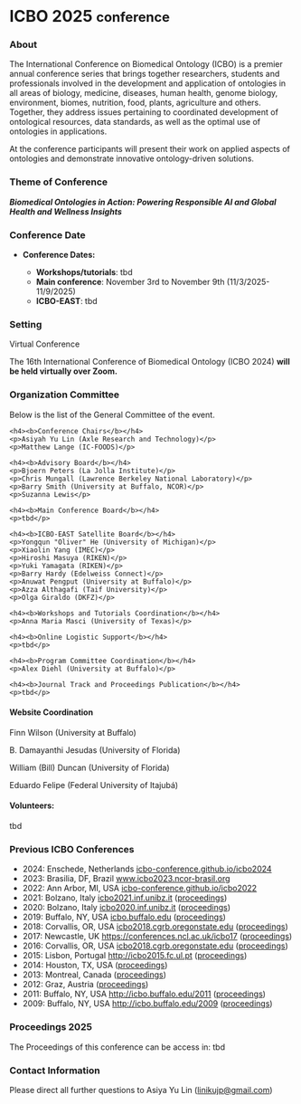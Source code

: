 <br>
<h1> ICBO 2025 <small>conference</small></h1>

### About 

The International Conference on Biomedical Ontology (ICBO) is a premier annual conference series that brings together researchers, students and professionals involved in the development and application of ontologies in all areas of biology, medicine, diseases, human health, genome biology, environment, biomes, nutrition, food, plants, agriculture and others. Together, they address issues pertaining to coordinated development of ontological resources, data standards, as well as the optimal use of ontologies in applications.

At the conference participants will present their work on applied aspects of ontologies and demonstrate innovative ontology-driven solutions.

### Theme of Conference 

<i> <b> Biomedical Ontologies in Action: Powering Responsible AI and Global Health and Wellness Insights </b> </i>

### Conference Date 

  <ul>
    <li><b>Conference Dates:</b></li>  
    <ul>
        <li><b>Workshops/tutorials</b>: tbd </li>
        <li><b>Main conference</b>: November 3rd to November 9th (11/3/2025-11/9/2025)</li>
        <li><b>ICBO-EAST</b>: tbd</li>
    </ul>
</ul>

### Setting

Virtual Conference

The 16th International Conference of Biomedical Ontology (ICBO 2024) <b>will be held virtually over Zoom.</b>

### Organization Committee

<p>Below is the list of the General Committee of the event. </p>
  
    <h4><b>Conference Chairs</b></h4>
    <p>Asiyah Yu Lin (Axle Research and Technology)</p>
    <p>Matthew Lange (IC-FOODS)</p>

    <h4><b>Advisory Board</b></h4>
    <p>Bjoern Peters (La Jolla Institute)</p>
    <p>Chris Mungall (Lawrence Berkeley National Laboratory)</p>
    <p>Barry Smith (University at Buffalo, NCOR)</p>
    <p>Suzanna Lewis</p>

    <h4><b>Main Conference Board</b></h4>
    <p>tbd</p>

    <h4><b>ICBO-EAST Satellite Board</b></h4>
    <p>Yongqun "Oliver" He (University of Michigan)</p>
    <p>Xiaolin Yang (IMEC)</p>
    <p>Hiroshi Masuya (RIKEN)</p>
    <p>Yuki Yamagata (RIKEN)</p>
    <p>Barry Hardy (Edelweiss Connect)</p>
    <p>Anuwat Pengput (University at Buffalo)</p>
    <p>Azza Althagafi (Taif University)</p>
    <p>Olga Giraldo (DKFZ)</p>

    <h4><b>Workshops and Tutorials Coordination</b></h4>
    <p>Anna Maria Masci (University of Texas)</p>

    <h4><b>Online Logistic Support</b></h4>
    <p>tbd</p>

    <h4><b>Program Committee Coordination</b></h4>
    <p>Alex Diehl (University at Buffalo)</p>

    <h4><b>Journal Track and Proceedings Publication</b></h4>
    <p>tbd</p>

  <h4><b>Website Coordination </b></h4>
  <p>Finn Wilson (University at Buffalo)</p>
  <p>B. Damayanthi Jesudas (University of Florida)</p>
  <p>William (Bill) Duncan (University of Florida)</p>
  <p>Eduardo Felipe (Federal University of Itajubá)</p>

  <h4><b>Volunteers:</b></h4>
  <p>tbd</p> 

### Previous ICBO Conferences

<ul>
    <li>2024: Enschede, Netherlands <a 
            href="https://icbo-conference.github.io/icbo2024/">icbo-conference.github.io/icbo2024</a></li>
    <li>2023: Brasilia, DF, Brazil 
    <a href="https://www.icbo2023.ncor-brasil.org/index.html">www.icbo2023.ncor-brasil.org</a>
    </li>
    <li>2022: Ann Arbor, MI, USA <a
            href="https://icbo-conference.github.io/icbo2022/">icbo-conference.github.io/icbo2022</a></li>
    <li>2021: Bolzano, Italy <a href="https://icbo2021.inf.unibz.it/">icbo2021.inf.unibz.it</a> (<a
            href="http://ceur-ws.org/Vol-3073/">proceedings</a>)</li>
    <li>2020: Bolzano, Italy <a href="https://icbo2020.inf.unibz.it/">icbo2020.inf.unibz.it</a> (<a
            href="http://ceur-ws.org/Vol-2807/">proceedings</a>)</li>
    <li>2019: Buffalo, NY, USA <a href="http://icbo.buffalo.edu/">icbo.buffalo.edu</a> (<a
            href="http://ceur-ws.org/Vol-2931/">proceedings</a>)</li>
    <li>2018: Corvallis, OR, USA <a
            href="https://icbo2018.cgrb.oregonstate.edu/">icbo2018.cgrb.oregonstate.edu</a> (<a
            href="http://ceur-ws.org/Vol-2285/">proceedings</a>)</li>
    <li>2017: Newcastle, UK <a
            href="https://conferences.ncl.ac.uk/icbo17/">https://conferences.ncl.ac.uk/icbo17</a> (<a
            href="http://ceur-ws.org/Vol-2137/">proceedings</a>)</li>
    <li>2016: Corvallis, OR, USA <a
            href="https://icbo2016.cgrb.oregonstate.edu/">icbo2018.cgrb.oregonstate.edu</a> (<a
            href="http://ceur-ws.org/Vol-1747/">proceedings</a>)</li>
    <li>2015: Lisbon, Portugal <a href="http://icbo2015.fc.ul.pt/">http://icbo2015.fc.ul.pt</a> (<a
            href="http://ceur-ws.org/Vol-1515/">proceedings</a>)</li>
    <li>2014: Houston, TX, USA (<a href="http://ceur-ws.org/Vol-1327/">proceedings</a>)</li>
    <li>2013: Montreal, Canada (<a href="http://ceur-ws.org/Vol-1060/">proceedings</a>)</li>
    <li>2012: Graz, Austria (<a href="http://ceur-ws.org/Vol-897/">proceedings</a>)</li>
    <li>2011: Buffalo, NY, USA <a href="http://icbo.buffalo.edu/2011/">http://icbo.buffalo.edu/2011</a> (<a
            href="http://ceur-ws.org/Vol-833/">proceedings</a>)</li>
    <li>2009: Buffalo, NY, USA <a href="http://icbo.buffalo.edu/2009/">http://icbo.buffalo.edu/2009</a> (<a
            href="https://buffalo.box.com/shared/static/1vxdgn0r35auhzrswdy6kf1vscf7o32c.pdf">proceedings</a>)
    </li>
</ul>

### Proceedings 2025

The Proceedings of this conference can be access in: tbd

### Contact Information 

Please direct all further questions to Asiya Yu Lin (linikujp@gmail.com)


